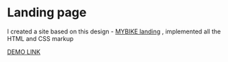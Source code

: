# Landing page
I created a site based on this design - [MYBIKE landing](https://www.figma.com/file/NZQAIydtHo5QkINyGLHNcq/BIKE-New-Version?node-id=0%3A1)
, implemented all the HTML and CSS markup

[DEMO LINK](https://heorhiig.github.io/layout_landing-page)
